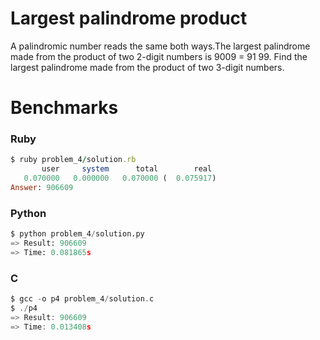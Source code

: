 Largest palindrome product
==========================

A palindromic number reads the same both ways.The largest palindrome made from the product of two 2-digit numbers is 9009 = 91  99. Find the largest palindrome made from the product of two 3-digit numbers.


# Benchmarks

### Ruby
```ruby
$ ruby problem_4/solution.rb
       user     system      total        real
   0.070000   0.000000   0.070000 (  0.075917)
Answer: 906609
```

### Python
```python
$ python problem_4/solution.py
=> Result: 906609
=> Time: 0.081865s
```

### C
```c
$ gcc -o p4 problem_4/solution.c
$ ./p4
=> Result: 906609
=> Time: 0.013408s
```

